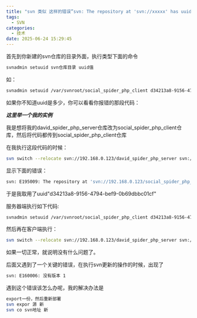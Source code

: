 ```yaml
---
title: "svn 类似 这样的错误”svn: The repository at 'svn://xxxxx' has uuid 'XXXX', but the WC has 'XXXX'“"
tags:
  - SVN
categories:
  - 技术
date: 2025-06-24 15:29:45
---
```


首先到你新建的svn仓库的目录外面，执行类型下面的命令

```bash
svnadmin setuuid svn仓库目录 uuid值
```

如：

```bash
svnadmin setuuid /var/svnroot/social_spider_php_client d34213a8-9156-4794-bef9-0b69dbbc01cf
```

如果你不知道uuid是多少，你可以看看你报错的那段代码：

***这里举一个我的实例***

我是想将我的david_spider_php_server仓库改为social_spider_php_client仓库，然后将代码都传到social_spider_php_client仓库

在我执行这段代码的时候：

```bash
svn switch --relocate svn://192.168.0.123/david_spider_php_server svn://192.168.0.123/social_spider_php_client ./
```

显示下面的错误：

```bash
svn: E195009: The repository at 'svn://192.168.0.123/social_spider_php_client' has uuid '7062f65b-c345-4f53-b375-9132776ade26', but the WC has 'd34213a8-9156-4794-bef9-0b69dbbc01cf'
```

于是我取用了uuid"d34213a8-9156-4794-bef9-0b69dbbc01cf"

服务器端执行如下代码:

```bash
svnadmin setuuid /var/svnroot/social_spider_php_client d34213a8-9156-4794-bef9-0b69dbbc01cf
```

然后再在客户端执行：

```bash
svn switch --relocate svn://192.168.0.123/david_spider_php_server svn://192.168.0.123/social_spider_php_client ./
```

如果一切正常，就说明没有什么问题了。

后面又遇到了一个关键的错误，在执行svn更新的操作的时候，出现了

```bash
svn: E160006: 没有版本 1
```

遇到这个错误该怎么办呢，我的解决办法是

```bash
export一份，然后重新部署
svn expor 源 新
svn co svn地址 新
```


